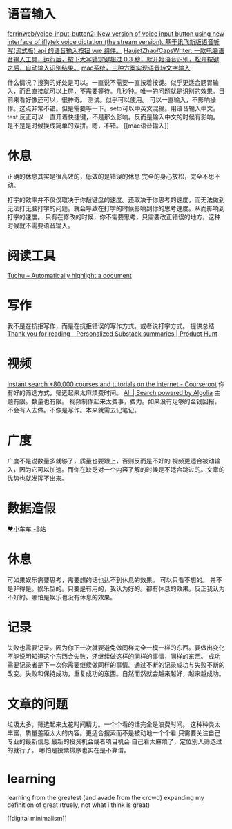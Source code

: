 # 语音输入
[ferrinweb/voice-input-button2: New version of voice input button using new interface of iflytek voice dictation (the stream version). 基于讯飞新版语音听写(流式版) api 的语音输入按钮 vue 组件。](https://github.com/ferrinweb/voice-input-button2)
[HaujetZhao/CapsWriter: 一款电脑语音输入工具，运行后，按下大写锁定键超过 0.3 秒，就开始语音识别，松开按键之后，自动输入识别结果。](https://github.com/HaujetZhao/CapsWriter#tocbar-1sigell)
[mac系统，三种方案实现语音转文字输入](https://newsn.net/say/mac-voice-input.html)

什么情况？搜狗的好处是可以。一直说不需要一直按着按键。似乎更适合肠胃输入，而且直接就可以上屏，不需要等待。几秒钟。唯一的问题就是识别的效果。目前来看好像还可以，很神奇。
测试。似乎可以使用。
可以一直输入，不影响操作。这点非常不错。但是需要等一下。seto可以中英文混输。用语音输入中文。test
反正可以一直开着快捷键，不是那么影响。反而是输入中文的时候有影响。是不是是时候换成简单的双拼。嗯，不错。 
[[mac语音输入]]
# 休息
正确的休息其实是很高效的，低效的是错误的休息
完全的身心放松，完全不思不动。

打字的效率并不仅仅取决于你敲键盘的速度。还取决于你思考的速度，而无法做到无法打无脑打字的问题。就会导致在打字的时候影响到你的思考速度。从而影响到打字的速度。
只有在修改的时候，你不需要思考，只需要改正错误的地方，这种时候就不需要语音输入。

# 阅读工具
[Tuchu – Automatically highlight a document](https://tuchu.app/)
# 写作
我不是在抗拒写作，而是在抗拒错误的写作方式。或者说打字方式。
提供总结[Thank you for reading - Personalized Substack summaries | Product Hunt](https://www.producthunt.com/posts/thank-you-for-reading)

# 视频
[Instant search +80,000 courses and tutorials on the internet - Courseroot](https://courseroot.com/)
	你有好的筛选方式，筛选起来太麻烦费时间。
[All | Search powered by Algolia](https://hn.algolia.com/?dateRange=pastYear&page=0&prefix=false&query=course&sort=byPopularity&type=story)
	主题有限。数量也有限。
视频制作起来太费事，费力。如果没有足够的金钱回报，不会有人去做。不像是写作。本来就需去记笔记。

# 广度
广度不是说数量多就够了，质量也要跟上，否则反而是不好的
视频更适合被动输入，因为它可以加速。而你在缺乏对一个内容了解的时候是不适合跳过的。文章的优势也就发挥不出来。
# 数据造假
[❤小车车 -B站](https://www.bilibili.com/video/BV1Ja4y1Y7en)

# 休息
可如果娱乐需要思考，需要想的话也达不到休息的效果。
可以只看不想的。
并不是非得是。娱乐型的。只要是有用的，我认为好的。都有休息的效果。反正我认为不好的。哪怕是娱乐也没有休息的效果。

# 记录
失败也需要记录。因为你下一次就要避免做同样完全一模一样的东西。要做出变化不能说明知道这个东西会失败，还继续做这样的同样的事情，同样的东西。
成功需要记录者是下一次你需要继续做同样的事情。通过不断的记录成功与失败不断的改变。失败和保持成功，重复成功的东西。自然而然就会越来越好，越来越成功。

# 文章的问题
垃圾太多，筛选起来太花时间精力。一个个看的话完全是浪费时间。
这种种类太丰富，质量差距太大的内容。更适合搜索而不是被动地一个个看
只需要关注自己专业的最新信息
最新的投资机会或者项目机会
自己看太麻烦了，定位别人筛选过的就行了。
哪怕是投票排序也实在是不靠谱。

# learning
learning from the greatest  (and avade from the crowd)
expanding my definition of great (truely, not what i think is great)

[[digital minimalism]]